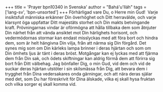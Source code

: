 +++
title = 'Prayer bpn10340 in Svenska'
author = "Bahá'u'lláh"
tags = ['lang-sv', 'bpn-unsorted']
+++
Förhärligad vare Du, o Herre min Gud!  Varje insiktsfull människa erkänner Din överhöghet och Ditt herravälde, och varje klarsynt öga uppfattar Ditt majestäts storhet och Din makts betvingande kraft. Prövningarnas vindar är oförmögna att hålla tillbaka dem som åtnjuter Din närhet från att vända ansiktet mot Din härlighets horisont, och vedermödornas stormar kan endast misslyckas med att föra bort och hindra dem, som är helt hängivna Din vilja, från att närma sig Din förgård.
Det synes mig som om Din kärleks lampa brinner i deras hjärtan och som om Din ömhets ljus är tänt i deras bröst. Motgångar kan ej lyckas med att fjärma dem från Din sak, och ödets skiftningar kan aldrig förmå dem att förirra sig bort från Ditt välbehag.
Jag bönfaller Dig, o min Gud, vid dem och vid de suckar deras hjärtan utstöter i sin skilsmässa från Dig, att bevara dem i trygghet från Dina vedersakares onda gärningar, och att nära deras själar med det, som Du har föreskrivit för Dina älskade, vilka ej skall hysa fruktan och vilka sorger ej skall komma vid.
